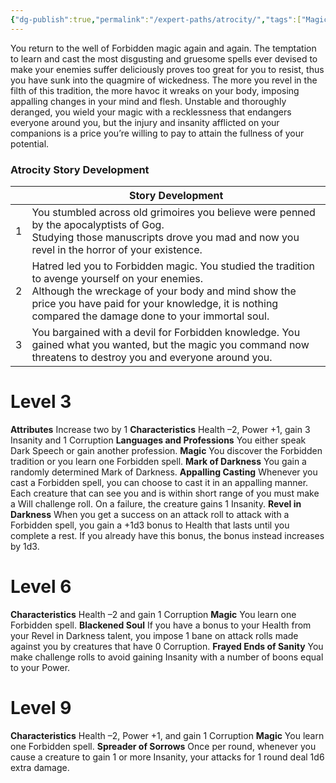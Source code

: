 ```yaml
---
{"dg-publish":true,"permalink":"/expert-paths/atrocity/","tags":["Magic"]}
---
```


You return to the well of Forbidden magic again and again.
The temptation to learn and cast the most disgusting and gruesome spells ever devised to make your enemies suffer deliciously proves too great for you to resist, thus you have sunk into the quagmire of wickedness. The more you revel in the filth of this tradition, the more havoc it wreaks on your body, imposing appalling changes in your mind and flesh. Unstable and thoroughly deranged, you wield your magic with a recklessness that endangers everyone around you, but the injury and insanity afflicted on your companions is a price you’re willing to pay to attain the fullness of your potential.
### Atrocity Story Development

|     | Story Development                                                                                                                                                                                                                                              |
| --- | -------------------------------------------------------------------------------------------------------------------------------------------------------------------------------------------------------------------------------------------------------------- |
| 1   | You stumbled across old grimoires you believe were penned by the apocalyptists of Gog.<br>Studying those manuscripts drove you mad and now you revel in the horror of your existence.                                                                          |
| 2   | Hatred led you to Forbidden magic. You studied the tradition to avenge yourself on your enemies.<br>Although the wreckage of your body and mind show the price you have paid for your knowledge, it is nothing compared the damage done to your immortal soul. |
| 3   | You bargained with a devil for Forbidden knowledge. You gained what you wanted, but the magic you command now threatens to destroy you and everyone around you.                                                                                                |
# Level 3
**Attributes** Increase two by 1
**Characteristics** Health –2, Power +1, gain 3 Insanity and 1 Corruption
**Languages and Professions** You either speak Dark Speech or gain another profession.
**Magic** You discover the Forbidden tradition or you learn one Forbidden spell.
**Mark of Darkness** You gain a randomly determined Mark of Darkness.
**Appalling Casting** Whenever you cast a Forbidden spell, you can choose to cast it in an appalling manner. Each creature that can see you and is within short range of you must make a Will challenge roll. On a failure, the creature gains 1 Insanity.
**Revel in Darkness** When you get a success on an attack roll to attack with a Forbidden spell, you gain a +1d3 bonus to Health that lasts until you complete a rest. If you already have this bonus, the bonus instead increases by 1d3.
# Level 6
**Characteristics** Health –2 and gain 1 Corruption
**Magic** You learn one Forbidden spell.
**Blackened Soul** If you have a bonus to your Health from your Revel in Darkness talent, you impose 1 bane on attack rolls made against you by creatures that have 0 Corruption.
**Frayed Ends of Sanity** You make challenge rolls to avoid gaining Insanity with a number of boons equal to your Power.
# Level 9
**Characteristics** Health –2, Power +1, and gain 1 Corruption
**Magic** You learn one Forbidden spell.
**Spreader of Sorrows** Once per round, whenever you cause a creature to gain 1 or more Insanity, your attacks for 1 round deal 1d6 extra damage.